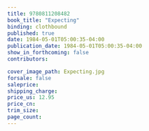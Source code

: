 ```yaml
---
title: 9780811208482
book_title: "Expecting"
binding: clothbound
published: true
date: 1984-05-01T05:00:35-04:00
publication_date: 1984-05-01T05:00:35-04:00
show_in_forthcoming: false
contributors:

cover_image_path: Expecting.jpg
forsale: false
saleprice:
shipping_charge:
price_us: 12.95
price_cn:
trim_size:
page_count:
---
```


